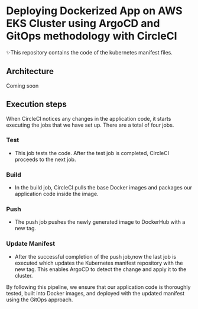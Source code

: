 # Deploying Dockerized App on AWS EKS Cluster using ArgoCD and GitOps methodology with CircleCI

✨This repository contains the code of the kubernetes manifest files.

## Architecture
 Coming soon

## Execution steps
When CircleCI notices any changes in the application code, it starts executing the jobs that we have set up. There are a total of four jobs.

### Test
- This job tests the code. After the test job is completed, CircleCI proceeds to the next job. 

### Build
- In the build job, CircleCI pulls the base Docker images and packages our application code inside the image.

### Push
- The push job pushes the newly generated image to DockerHub with a new tag.

### Update Manifest
- After the successful completion of the push job,now the last job is executed which updates the Kubernetes manifest repository with the new tag. This enables ArgoCD to detect the change and apply it to the cluster.

By following this pipeline, we ensure that our application code is thoroughly tested, built into Docker images, and deployed with the updated manifest using the GitOps approach.
